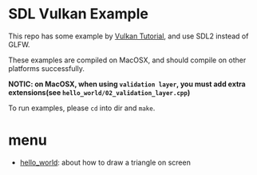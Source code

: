 # SDL Vulkan Example

This repo has some example by [Vulkan Tutorial](https://vulkan-tutorial.com/), and use SDL2 instead of GLFW.  

These examples are compiled on MacOSX, and should compile on other platforms successfully.  

**NOTIC: on MacOSX, when using `validation layer`, you must add extra extensions(see `hello_world/02_validation_layer.cpp`)**  

To run examples, please `cd` into dir and `make`.  

# menu

* [hello\_world](./hello_world): about how to draw a triangle on screen
